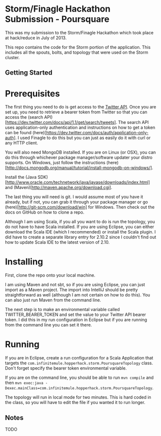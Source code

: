 Storm/Finagle Hackathon Submission - Poursquare 
===============================================

This was my submission to the Storm/Finagle Hackathon which took place at hack/reduce 
in July of 2013.  

This repo contains the code for the Storm portion of the application.  This includes all the 
spouts, bolts, and topology that were used on the Storm cluster.

Getting Started
---------------

# Prerequisites

The first thing you need to do is get access to the [Twitter API](https://dev.twitter.com/).  Once you are 
set up, you need to retrieve a bearer token from Twitter so that you can access
the (search API)[https://dev.twitter.com/docs/api/1.1/get/search/tweets].  The search API uses
application-only authentication and instructions on how to get a token can be found 
(here)[https://dev.twitter.com/docs/auth/application-only-auth].  I used Finagle to do this but you can 
just as easily do it with curl or any HTTP client.

You will also need MongoDB installed.  If you are on Linux (or OSX), you can do this through whichever 
package manager/software updater your distro supports.  On Windows, just follow the 
instructions (here)[http://docs.mongodb.org/manual/tutorial/install-mongodb-on-windows/].    

Install the (Java SDK)[http://www.oracle.com/technetwork/java/javase/downloads/index.html] 
and (Maven)[http://maven.apache.org/download.cgi].

The last thing you will need is git.  I would assume most of you have it already, but if not, you can 
grab it through your package manager or go (here)[http://git-scm.com/download/win] for Windows.  Then 
check out the docs on GitHub on how to clone a repo.  

Although I am using Scala, if you all you want to do is run the topology, you do not have to have Scala 
installed.  If you are using Eclipse, you can either download the Scala IDE (which I recommended) or install 
the Scala plugin.  I did have to create a separate library entry for 2.10.2 since I couldn't 
find out how to update Scala IDE to the latest version of 2.10.


# Installing

First, clone the repo onto your local machine.

I am using Maven and not sbt, so if you are using Eclipse, you can just import as a Maven project.  The 
import into IntelliJ should be pretty straightforward as well (although I am not certain on how 
to do this). You can also just run Maven from the command line.

The next step is to make an environmental variable called TWITTER_BEARER_TOKEN and set the value to 
your Twitter API bearer token.  I did  this in my run configuration in Eclipse but if you are running 
from the command line you can set it there.  

# Running

If you are in Eclipse, create a run configuration for a Scala Application that targets the 
`com.infinitemule.hopperhack.storm.PoursquareTopology` class.  Don't forget specify the bearer token 
environmental variable.

If you are on the command line, you should be able to run `mvn compile` and then 
`mvn exec:java -Dexec.mainClass=com.infinitemule.hopperhack.storm.PoursquareTopology`.  

The topology will run in local mode for two minutes.  This is hard coded in the class, so you will have to edit the file 
if you wanted it to run longer.


Notes
-----

TODO